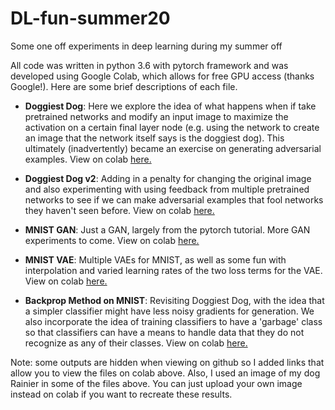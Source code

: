 # DL-fun-summer20
Some one off experiments in deep learning during my summer off

All code was written in python 3.6 with pytorch framework and was developed using Google Colab, which allows for free GPU access (thanks Google!). Here are some brief descriptions of each file. 

* **Doggiest Dog**: Here we explore the idea of what happens when if take pretrained networks and modify an input image to maximize the activation on a certain final layer node (e.g. using the network to create an image that the network itself says is the doggiest dog). This ultimately (inadvertently) became an exercise on generating adversarial examples. View on colab [here.](https://colab.research.google.com/drive/12zs9AXlAOVPCvNCrVV3gVPBAzeNe6VmY?usp=sharing)

* **Doggiest Dog v2**: Adding in a penalty for changing the original image and also experimenting with using feedback from multiple pretrained networks to see if we can make adversarial examples that fool networks they haven't seen before. View on colab [here.](https://colab.research.google.com/drive/12FhCAa5T78EqRGimXxL-6HVo7jgcN5rM?usp=sharing)

* **MNIST GAN**: Just a GAN, largely from the pytorch tutorial. More GAN experiments to come. View on colab [here.](https://colab.research.google.com/drive/1Z3PlGUPkxLVRPeg5Ag8iO_mb-w8GF1_z?usp=sharing)

* **MNIST VAE**: Multiple VAEs for MNIST, as well as some fun with interpolation and varied learning rates of the two loss terms for the VAE. View on colab [here.](https://colab.research.google.com/drive/1KEZB6vre4w-L3gjBDnIT3SVhBHldIOrg?usp=sharing)

* **Backprop Method on MNIST**: Revisiting Doggiest Dog, with the idea that a simpler classifier might have less noisy gradients for generation. We also incorporate the idea of training classifiers to have a 'garbage' class so that classifiers can have a means to handle data that they do not recognize as any of their classes. View on colab [here.](https://colab.research.google.com/drive/1Lag0TbeW6ZzRpuwXlh28SuCKDbe1haIP?usp=sharing)

Note: some outputs are hidden when viewing on github so I added links that allow you to view the files on colab above. Also, I used an image of my dog Rainier in some of the files above. You can just upload your own image instead on colab if you want to recreate these results.
